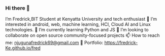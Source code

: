 ### Hi there 👋
 I’m Fredrick,BIT Student at Kenyatta University and tech enthusiast
👀 I’m interested in android, web, machine learning, HCI, Cloud AI and Linux technologies.
🌱 I’m currently learning Python and JS
💞️ I’m looking to collaborate on open source community-focused projects
📫 How to reach me: njugunafredrick69@gmail.com
👀 Portfolio: https://fredrick-Ke.github.io/fred


